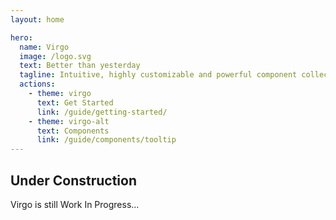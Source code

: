 ```yaml
---
layout: home

hero:
  name: Virgo
  image: /logo.svg
  text: Better than yesterday
  tagline: Intuitive, highly customizable and powerful component collection for Vue 3
  actions:
    - theme: virgo
      text: Get Started
      link: /guide/getting-started/
    - theme: virgo-alt
      text: Components
      link: /guide/components/tooltip
---
```


<div class="md:px-16 flex justify-center">
	<div class="border-yellow-300/30 border rounded-xl p-5 m-3 bg-under-construction w-full md:max-w-4xl">
		<div class="flex justify-start items-center space-x-3 pb-2">
			<div class="i-fluent-emoji-construction text-primary text-3xl inline-flex shrink-0 p-2"></div>
			<h2 class="text-high-emphasis font-semibold text-xl">Under Construction</h2>
		</div>
		<span class="text-sm">Virgo is still Work In Progress...</span>
	</div>
</div>
